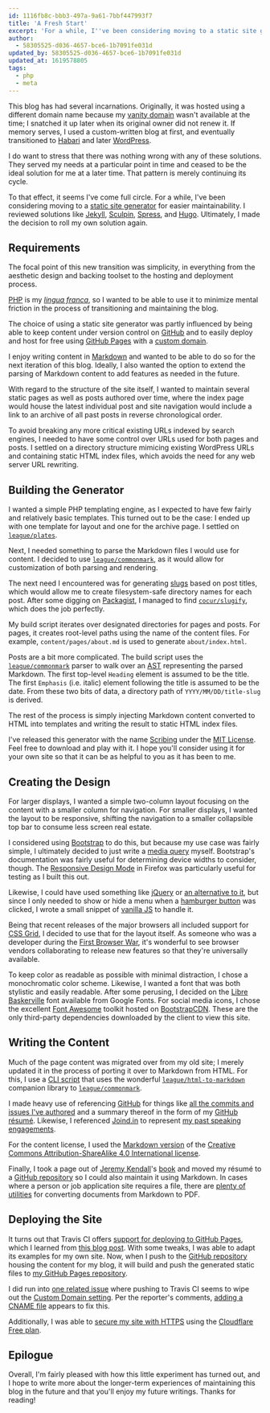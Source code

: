 ```yaml
---
id: 1116fb8c-bbb3-497a-9a61-7bbf447993f7
title: 'A Fresh Start'
excerpt: 'For a while, I''ve been considering moving to a static site generator for easier maintainability. Ultimately, I made the decision to roll my own solution...'
author:
  - 58305525-d036-4657-bce6-1b7091fe031d
updated_by: 58305525-d036-4657-bce6-1b7091fe031d
updated_at: 1619578805
tags:
  - php
  - meta
---
```

This blog has had several incarnations. Originally, it was hosted using a different domain name because my [vanity domain](https://en.wikipedia.org/wiki/Vanity_domain) wasn't available at the time; I snatched it up later when its original owner did not renew it. If memory serves, I used a custom-written blog at first, and eventually transitioned to [Habari](https://en.wikipedia.org/wiki/Habari) and later [WordPress](https://wordpress.org).

I do want to stress that there was nothing wrong with any of these solutions.  They served my needs at a particular point in time and ceased to be the ideal solution for me at a later time. That pattern is merely continuing its cycle.

To that effect, it seems I've come full circle. For a while, I've been considering moving to a [static site generator](https://www.smashingmagazine.com/2015/11/modern-static-website-generators-next-big-thing/) for easier maintainability. I reviewed solutions like [Jekyll](https://jekyllrb.com/), [Sculpin](https://sculpin.io), [Spress](http://spress.yosymfony.com), and [Hugo](https://gohugo.io).  Ultimately, I made the decision to roll my own solution again.

## Requirements

The focal point of this new transition was simplicity, in everything from the aesthetic design and backing toolset to the hosting and deployment process.

[PHP](https://php.net) is my [*lingua franca*](https://en.wikipedia.org/wiki/Lingua_franca), so I wanted to be able to use it to minimize mental friction in the process of transitioning and maintaining the blog.

The choice of using a static site generator was partly influenced by being able to keep content under version control on [GitHub](https://github.com/) and to easily deploy and host for free using [GitHub Pages](https://pages.github.com) with a [custom domain](https://help.github.com/articles/quick-start-setting-up-a-custom-domain/).

I enjoy writing content in [Markdown](http://commonmark.org) and wanted to be able to do so for the next iteration of this blog. Ideally, I also wanted the option to extend the parsing of Markdown content to add features as needed in the future.

With regard to the structure of the site itself, I wanted to maintain several static pages as well as posts authored over time, where the index page would house the latest individual post and site navigation would include a link to an archive of all past posts in reverse chronological order.

To avoid breaking any more critical existing URLs indexed by search engines, I needed to have some control over URLs used for both pages and posts. I settled on a directory structure mimicing existing WordPress URLs and containing static HTML index files, which avoids the need for any web server URL rewriting.

## Building the Generator

I wanted a simple PHP templating engine, as I expected to have few fairly and relatively basic templates. This turned out to be the case: I ended up with one template for layout and one for the archive page. I settled on [`league/plates`](http://platesphp.com).

Next, I needed something to parse the Markdown files I would use for content. I decided to use [`league/commonmark`](http://commonmark.thephpleague.com), as it would allow for customization of both parsing and rendering.

The next need I encountered was for generating [slugs](https://en.wikipedia.org/wiki/Semantic_URL#Slug) based on post titles, which would allow me to create filesystem-safe directory names for each post.  After some digging on [Packagist](https://packagist.org/), I managed to find [`cocur/slugify`](https://github.com/cocur/slugify), which does the job perfectly.

My build script iterates over designated directories for pages and posts. For pages, it creates root-level paths using the name of the content files. For example, `content/pages/about.md` is used to generate `about/index.html`.

Posts are a bit more complicated. The build script uses the [`league/commonmark`](http://commonmark.thephpleague.com) parser to walk over an [AST](http://commonmark.thephpleague.com/customization/abstract-syntax-tree/) representing the parsed Markdown. The first top-level `Heading` element is assumed to be the title. The first `Emphasis` (i.e. italic) element following the title is assumed to be the date. From these two bits of data, a directory path of `YYYY/MM/DD/title-slug` is derived.

The rest of the process is simply injecting Markdown content converted to HTML into templates and writing the result to static HTML index files.

I've released this generator with the name [Scribing](http://github.com/elazar/scribing) under the [MIT License](https://en.wikipedia.org/wiki/MIT_License). Feel free to download and play with it. I hope you'll consider using it for your own site so that it can be as helpful to you as it has been to me.

## Creating the Design

For larger displays, I wanted a simple two-column layout focusing on the content with a smaller column for navigation. For smaller displays, I wanted the layout to be responsive, shifting the navigation to a smaller collapsible top bar to consume less screen real estate.

I considered using [Bootstrap](https://v4-alpha.getbootstrap.com/layout/responsive-utilities/) to do this, but because my use case was fairly simple, I ultimately decided to just write a [media query](https://developer.mozilla.org/en-US/docs/Web/CSS/Media_Queries/Using_media_queries) myself. Bootstrap's documentation was fairly useful for determining device widths to consider, though. The [Responsive Design Mode](https://developer.mozilla.org/en-US/docs/Tools/Responsive_Design_Mode) in Firefox was particularly useful for testing as I built this out.

Likewise, I could have used something like [jQuery](https://jquery.com) or [an alternative to it](http://youmightnotneedjquery.com), but since I only needed to show or hide a menu when a [hamburger button](https://en.wikipedia.org/wiki/Hamburger_button) was clicked, I wrote a small snippet of [vanilla JS](http://vanilla-js.com) to handle it.

Being that recent releases of the major browsers all included support for [CSS Grid](https://medium.com/@purplecones/playing-with-css-grid-layout-a75836098370), I decided to use that for the layout itself. As someone who was a developer during the [First Browser War](https://en.wikipedia.org/wiki/Browser_wars#First_Browser_War), it's wonderful to see browser vendors collaborating to release new features so that they're universally available.

To keep color as readable as possible with minimal distraction, I chose a monochromatic color scheme. Likewise, I wanted a font that was both stylistic and easily readable. After some perusing, I decided on the [Libre Baskerville](https://fonts.google.com/specimen/Libre+Baskerville) font available from Google Fonts. For social media icons, I chose the excellent [Font Awesome](http://fontawesome.io/) toolkit hosted on [BootstrapCDN](https://www.bootstrapcdn.com/fontawesome/). These are the only third-party dependencies downloaded by the client to view this site.

## Writing the Content

Much of the page content was migrated over from my old site; I merely updated it in the process of porting it over to Markdown from HTML. For this, I use a [CLI script](https://github.com/elazar/blog-content/blob/master/scripts/convert.php) that uses the wonderful [`league/html-to-markdown`](https://github.com/thephpleague/html-to-markdown) companion library to [`league/commonmark`](http://commonmark.thephpleague.com).

I made heavy use of referencing [GitHub](https://github.com/) for things like [all the commits and issues I've authored](https://github.com/search?o=desc&q=author:elazar&s=committer-date&type=Commits&utf8=%E2%9C%93) and a summary thereof in the form of my [GitHub résumé](https://resume.github.io/?elazar). Likewise, I referenced [Joind.in](https://joind.in) to represent [my past speaking engagements](https://joind.in/user/elazar/talks).

For the content license, I used the [Markdown version](https://github.com/idleberg/Creative-Commons-Markdown) of the [Creative Commons Attribution-ShareAlike 4.0 International license](http://creativecommons.org/licenses/by-sa/4.0/).

Finally, I took a page out of [Jeremy Kendall](https://twitter.com/JeremyKendall)'s [book](https://github.com/jeremykendall/resume) and moved my résumé to a [GitHub repository](https://github.com/elazar/resume) so I could also maintain it using Markdown. In cases where a person or job application site requires a file, there are [plenty of utilities](https://www.google.com/search?q=markdown+to+pdf) for converting documents from Markdown to PDF.

## Deploying the Site

It turns out that Travis CI offers [support for deploying to GitHub Pages](https://docs.travis-ci.com/user/deployment/pages/), which I learned from [this blog post](https://dev.to/_evansalter/github-pages-and-single-page-apps).  With some tweaks, I was able to adapt its examples for my own site. Now, when I push to the [GitHub repository](https://github.com/elazar/blog-content) housing the content for my blog, it will build and push the generated static files to [my GitHub Pages repository](https://github.com/elazar/elazar.github.io).

I did run into [one related issue](https://github.com/travis-ci/travis-ci/issues/7538) where pushing to Travis CI seems to wipe out the [Custom Domain setting](https://help.github.com/articles/adding-or-removing-a-custom-domain-for-your-github-pages-site/).  Per the reporter's comments, [adding a CNAME file](https://help.github.com/articles/troubleshooting-custom-domains/#github-repository-setup-errors) appears to fix this.

Additionally, I was able to [secure my site with HTTPS](https://help.github.com/articles/securing-your-github-pages-site-with-https/) using the [Cloudflare Free plan](https://www.cloudflare.com/plans/).

## Epilogue

Overall, I'm fairly pleased with how this little experiment has turned out, and I hope to write more about the longer-term experiences of maintaining this blog in the future and that you'll enjoy my future writings. Thanks for reading!